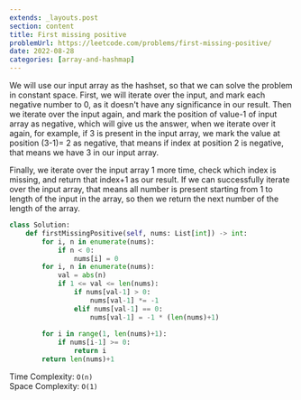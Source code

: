 ```yaml
---
extends: _layouts.post
section: content
title: First missing positive
problemUrl: https://leetcode.com/problems/first-missing-positive/
date: 2022-08-28
categories: [array-and-hashmap]
---
```


We will use our input array as the hashset, so that we can solve the problem in constant space. First, we will iterate over the input, and mark each negative number to 0, as it doesn't have any significance in our result. Then we iterate over the input again, and mark the position of value-1 of input array as negative, which will give us the answer, when we iterate over it again, for example, if 3 is present in the input array, we mark the value at position (3-1)= 2 as negative, that means if index at position 2 is negative, that means we have 3 in our input array.

Finally, we iterate over the input array 1 more time, check which index is missing, and return that index+1 as our result. If we can successfully iterate over the input array, that means all number is present starting from 1 to length of the input in the array, so then we return the next number of the length of the array.

```python
class Solution:
    def firstMissingPositive(self, nums: List[int]) -> int:
        for i, n in enumerate(nums):
            if n < 0:
                nums[i] = 0
        for i, n in enumerate(nums):
            val = abs(n)
            if 1 <= val <= len(nums):
                if nums[val-1] > 0:
                    nums[val-1] *= -1
                elif nums[val-1] == 0:
                    nums[val-1] = -1 * (len(nums)+1)
        
        for i in range(1, len(nums)+1):
            if nums[i-1] >= 0:
                return i
        return len(nums)+1
```

Time Complexity: `O(n)` <br/>
Space Complexity: `O(1)`